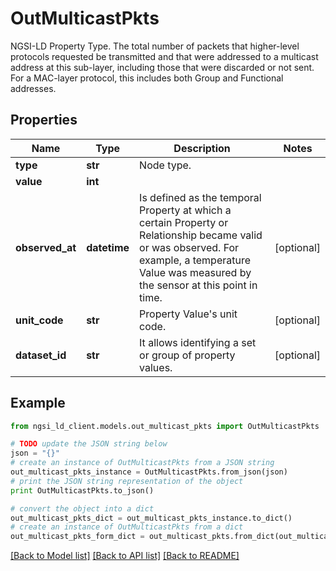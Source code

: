 # OutMulticastPkts

NGSI-LD Property Type. The total number of packets that higher-level protocols requested be transmitted and that were addressed to a multicast address at this sub-layer, including those that were discarded or not sent.  For a MAC-layer protocol, this includes both Group and Functional addresses. 

## Properties
Name | Type | Description | Notes
------------ | ------------- | ------------- | -------------
**type** | **str** | Node type.  | 
**value** | **int** |  | 
**observed_at** | **datetime** | Is defined as the temporal Property at which a certain Property or Relationship became valid or was observed. For example, a temperature Value was measured by the sensor at this point in time.  | [optional] 
**unit_code** | **str** | Property Value&#39;s unit code.  | [optional] 
**dataset_id** | **str** | It allows identifying a set or group of property values.  | [optional] 

## Example

```python
from ngsi_ld_client.models.out_multicast_pkts import OutMulticastPkts

# TODO update the JSON string below
json = "{}"
# create an instance of OutMulticastPkts from a JSON string
out_multicast_pkts_instance = OutMulticastPkts.from_json(json)
# print the JSON string representation of the object
print OutMulticastPkts.to_json()

# convert the object into a dict
out_multicast_pkts_dict = out_multicast_pkts_instance.to_dict()
# create an instance of OutMulticastPkts from a dict
out_multicast_pkts_form_dict = out_multicast_pkts.from_dict(out_multicast_pkts_dict)
```
[[Back to Model list]](../README.md#documentation-for-models) [[Back to API list]](../README.md#documentation-for-api-endpoints) [[Back to README]](../README.md)


